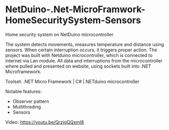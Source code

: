 # NetDuino-.Net-MicroFramwork-HomeSecuritySystem-Sensors
Home security system on NetDuino microcontroller 


The system detects movements, measures temperature and distance using sensors. When certain interruption occurs, it triggers proper action. The project was built with Netduino microcontroller, which is connected to internet via Lan module. All data and interruptions from the microcontroller where pulled and presented on website, using sockets built into .NET Microframework.

Toolset:
.NET Micro Framework | C# | NETduino microcontroller

Notable features:
- Observer pattern
- Multithreding
- Sensors

Video: https://youtu.be/QrzjqQQxmI8  
